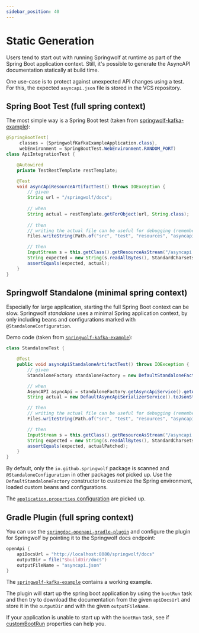```yaml
---
sidebar_position: 40
---
```


# Static Generation

Users tend to start out with running Springwolf at runtime as part of the Spring Boot application context.
Still, it's possible to generate the AsyncAPI documentation statically at build time.

One use-case is to protect against unexpected API changes using a test.
For this, the expected `asyncapi.json` file is stored in the VCS repository.

## Spring Boot Test (full spring context)

The most simple way is a Spring Boot test (taken from [springwolf-kafka-example](https://github.com/springwolf/springwolf-core/blob/master/springwolf-examples/springwolf-kafka-example/src/test/java/io/github/springwolf/examples/kafka/ApiIntegrationTest.java)):

```java
@SpringBootTest(
     classes = {SpringwolfKafkaExampleApplication.class},
     webEnvironment = SpringBootTest.WebEnvironment.RANDOM_PORT)
class ApiIntegrationTest {

    @Autowired
    private TestRestTemplate restTemplate;

    @Test
    void asyncApiResourceArtifactTest() throws IOException {
        // given
        String url = "/springwolf/docs";
       
        // when
        String actual = restTemplate.getForObject(url, String.class);
       
        // then
        // writing the actual file can be useful for debugging (remember: gitignore)
        Files.writeString(Path.of("src", "test", "resources", "asyncapi.actual.json"), actual);

        // then
        InputStream s = this.getClass().getResourceAsStream("/asyncapi.json");
        String expected = new String(s.readAllBytes(), StandardCharsets.UTF_8).trim();
        assertEquals(expected, actual);
    }
}
```

## Springwolf Standalone (minimal spring context)

Especially for large application, starting the full Spring Boot context can be slow.
Springwolf _standalone_ uses a minimal Spring application context, by only including beans and configurations marked with `@StandaloneConfiguration`.

Demo code (taken from [`springwolf-kafka-example`](https://github.com/springwolf/springwolf-core/blob/master/springwolf-examples/springwolf-kafka-example/src/test/java/io/github/springwolf/examples/kafka/StandaloneTest.java)):

```java
class StandaloneTest {

    @Test
    public void asyncApiStandaloneArtifactTest() throws IOException {
        // given
        StandaloneFactory standaloneFactory = new DefaultStandaloneFactory();

        // when
        AsyncAPI asyncApi = standaloneFactory.getAsyncApiService().getAsyncAPI();
        String actual = new DefaultAsyncApiSerializerService().toJsonString(asyncApi);

        // then
        // writing the actual file can be useful for debugging (remember: gitignore)
        Files.writeString(Path.of("src", "test", "resources", "asyncapi.standalone.json"), actual);

        // then
        InputStream s = this.getClass().getResourceAsStream("/asyncapi.json");
        String expected = new String(s.readAllBytes(), StandardCharsets.UTF_8).trim();
        assertEquals(expected, actualPatched);
    }
}
```

By default, only the `io.github.springwolf` package is scanned and `@StandaloneConfiguration` in other packages _not_ picked up.
Use the `DefaultStandaloneFactory` constructor to customize the Spring environment, loaded custom beans and configurations.

The [`application.properties` configuration](configuration/configuration.mdx) are picked up.

## Gradle Plugin (full spring context)

You can use the [`springdoc-openapi-gradle-plugin`](https://github.com/springdoc/springdoc-openapi-gradle-plugin) and configure the plugin
for Springwolf by pointing it to the Springwolf docs endpoint:

```groovy
openApi {
    apiDocsUrl = "http://localhost:8080/springwolf/docs"
    outputDir = file("$buildDir/docs")
    outputFileName = "asyncapi.json"
}
```

The [`springwolf-kafka-example`](https://github.com/springwolf/springwolf-core/blob/master/springwolf-examples/springwolf-kafka-example/build.gradle)
contains a working example.

The plugin will start up the spring boot application by using the `bootRun` task and then try to download the documentation
from the given `apiDocsUrl` and store it in the `outputDir` and with the given `outputFileName`.

If your application is unable to start up with the `bootRun` task, see if [customBootRun](https://github.com/springdoc/springdoc-openapi-gradle-plugin#customization)
properties can help you.
